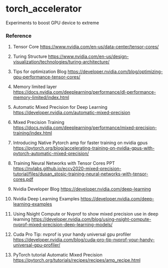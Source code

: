 # torch_accelerator
Experiments to boost GPU device to extreme

### Reference
1. Tensor Core
https://www.nvidia.com/en-us/data-center/tensor-cores/

2. Turing Structure 
https://www.nvidia.com/en-us/design-visualization/technologies/turing-architecture/

3. Tips for optimization Blog
https://developer.nvidia.com/blog/optimizing-gpu-performance-tensor-cores/

4. Memory limited layer
https://docs.nvidia.com/deeplearning/performance/dl-performance-memory-limited/index.html

5. Automatic Mixed Precision for Deep Learning
https://developer.nvidia.com/automatic-mixed-precision

6. Mixed Precision Training
https://docs.nvidia.com/deeplearning/performance/mixed-precision-training/index.html

7. Introducing Native Pytorch amp for faster training on nvidia gpus
https://pytorch.org/blog/accelerating-training-on-nvidia-gpus-with-pytorch-automatic-mixed-precision/

8. Training Neural Networks with Tensor Cores PPT
https://nvlabs.github.io/eccv2020-mixed-precision-tutorial/files/dusan_stosic-training-neural-networks-with-tensor-cores.pdf

9. Nvidia Developer Blog
https://developer.nvidia.com/deep-learning

10. Nvidia Deep Learning Examples
https://developer.nvidia.com/deep-learning-examples

11. Using Nsight Compute or Nvprof to show mixed precision use in deep learning
https://developer.nvidia.com/blog/using-nsight-compute-nvprof-mixed-precision-deep-learning-models/

13. Cuda Pro Tip: nvprof is your handy universal gpu profiler
https://developer.nvidia.com/blog/cuda-pro-tip-nvprof-your-handy-universal-gpu-profiler/

14. PyTorch tutorial  Automatic Mixed Precision
https://pytorch.org/tutorials/recipes/recipes/amp_recipe.html


